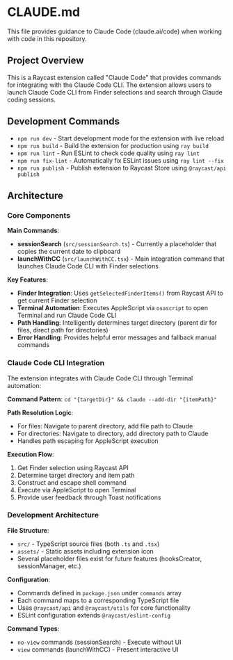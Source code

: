 # CLAUDE.md

This file provides guidance to Claude Code (claude.ai/code) when working with code in this repository.

## Project Overview

This is a Raycast extension called "Claude Code" that provides commands for integrating with the Claude Code CLI. The extension allows users to launch Claude Code CLI from Finder selections and search through Claude coding sessions.

## Development Commands

- `npm run dev` - Start development mode for the extension with live reload
- `npm run build` - Build the extension for production using `ray build`
- `npm run lint` - Run ESLint to check code quality using `ray lint`
- `npm run fix-lint` - Automatically fix ESLint issues using `ray lint --fix`
- `npm run publish` - Publish extension to Raycast Store using `@raycast/api publish`

## Architecture

### Core Components

**Main Commands**:
- **sessionSearch** (`src/sessionSearch.ts`) - Currently a placeholder that copies the current date to clipboard
- **launchWithCC** (`src/launchWithCC.tsx`) - Main integration command that launches Claude Code CLI with Finder selections

**Key Features**:
- **Finder Integration**: Uses `getSelectedFinderItems()` from Raycast API to get current Finder selection
- **Terminal Automation**: Executes AppleScript via `osascript` to open Terminal and run Claude Code CLI
- **Path Handling**: Intelligently determines target directory (parent dir for files, direct path for directories)
- **Error Handling**: Provides helpful error messages and fallback manual commands

### Claude Code CLI Integration

The extension integrates with Claude Code CLI through Terminal automation:

**Command Pattern**: `cd "{targetDir}" && claude --add-dir "{itemPath}"`

**Path Resolution Logic**:
- For files: Navigate to parent directory, add file path to Claude
- For directories: Navigate to directory, add directory path to Claude
- Handles path escaping for AppleScript execution

**Execution Flow**:
1. Get Finder selection using Raycast API
2. Determine target directory and item path
3. Construct and escape shell command
4. Execute via AppleScript to open Terminal
5. Provide user feedback through Toast notifications

### Development Architecture

**File Structure**:
- `src/` - TypeScript source files (both `.ts` and `.tsx`)
- `assets/` - Static assets including extension icon
- Several placeholder files exist for future features (hooksCreator, sessionManager, etc.)

**Configuration**:
- Commands defined in `package.json` under `commands` array
- Each command maps to a corresponding TypeScript file
- Uses `@raycast/api` and `@raycast/utils` for core functionality
- ESLint configuration extends `@raycast/eslint-config`

**Command Types**:
- `no-view` commands (sessionSearch) - Execute without UI
- `view` commands (launchWithCC) - Present interactive UI